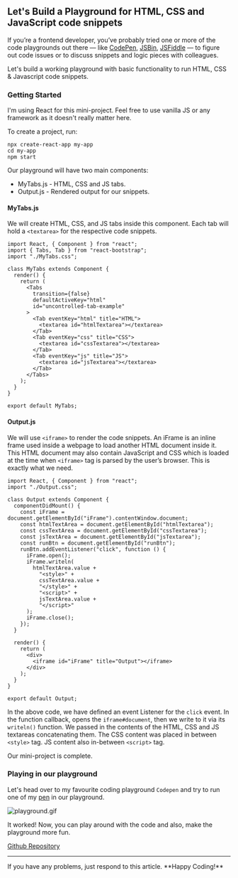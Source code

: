 ## Let's Build a Playground for HTML, CSS and JavaScript code snippets

If you’re a frontend developer, you’ve probably tried one or more of the code playgrounds out there — like  [CodePen](https://codepen.io/), [JSBin](https://jsbin.com/), [JSFiddle](https://jsfiddle.net) — to figure out code issues or to discuss snippets and logic pieces with colleagues.

Let's build a working playground with basic functionality to run HTML, CSS & Javascript code snippets. 

### Getting Started

I'm using React for this mini-project. Feel free to use vanilla JS or any framework as it doesn't really matter here.

To create a project, run:

```
npx create-react-app my-app
cd my-app
npm start
```

Our playground will have two main components: 
- MyTabs.js - HTML, CSS and JS tabs.
- Output.js - Rendered output for our snippets.

#### MyTabs.js

We will create HTML, CSS, and JS tabs inside this component. Each tab will hold a `<textarea>` for the respective code snippets. 
```
import React, { Component } from "react";
import { Tabs, Tab } from "react-bootstrap";
import "./MyTabs.css";

class MyTabs extends Component {
  render() {
    return (
      <Tabs
        transition={false}
        defaultActiveKey="html"
        id="uncontrolled-tab-example"
      >
        <Tab eventKey="html" title="HTML">
          <textarea id="htmlTextarea"></textarea>
        </Tab>
        <Tab eventKey="css" title="CSS">
          <textarea id="cssTextarea"></textarea>
        </Tab>
        <Tab eventKey="js" title="JS">
          <textarea id="jsTextarea"></textarea>
        </Tab>
      </Tabs>
    );
  }
}

export default MyTabs;

```

#### Output.js

We will use `<iframe>` to render the code snippets. An iFrame is an inline frame used inside a webpage to load another HTML document inside it. This HTML document may also contain JavaScript and CSS which is loaded at the time when `<iframe>` tag is parsed by the user’s browser. This is exactly what we need.

```
import React, { Component } from "react";
import "./Output.css";

class Output extends Component {
  componentDidMount() {
    const iFrame = document.getElementById("iFrame").contentWindow.document;
    const htmlTextArea = document.getElementById("htmlTextarea");
    const cssTextArea = document.getElementById("cssTextarea");
    const jsTextArea = document.getElementById("jsTextarea");
    const runBtn = document.getElementById("runBtn");
    runBtn.addEventListener("click", function () {
      iFrame.open();
      iFrame.writeln(
        htmlTextArea.value +
          "<style>" +
          cssTextArea.value +
          "</style>" +
          "<script>" +
          jsTextArea.value +
          "</script>"
      );
      iFrame.close();
    });
  }

  render() {
    return (
      <div>
        <iframe id="iFrame" title="Output"></iframe>
      </div>
    );
  }
}

export default Output;

```

In the above code, we have defined an event Listener for the `click` event. In the function callback, opens the `iframe#document`, then we write to it via its `writeln()` function. We passed in the contents of the HTML, CSS and JS textareas concatenating them. The CSS content was placed in between `<style>` tag. JS content also in-between `<script>` tag.

Our mini-project is complete. 

### Playing in our playground

Let's head over to my favourite coding playground `Codepen` and try to run one of my [pen](https://codepen.io/piyushsinha24/pen/RwWJpMY) in our playground. 


![playground.gif](https://cdn.hashnode.com/res/hashnode/image/upload/v1609886103752/NvwtQ0w1O.gif)

It worked! Now, you can play around with the code and also, make the playground more fun. 

[Github Repository](https://github.com/piyushsinha24/code-playground)
<hr>
If you have any problems, just respond to this article. 
**Happy Coding!**












